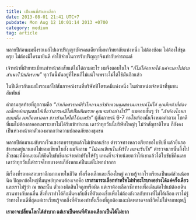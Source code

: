 ```yaml
---
title: เป็นคนที่ตัวเองเลือก
date: 2013-08-01 21:41 UTC+7
pubdate: Mon Aug 12 10:01:14 2013 +0700
category: medium
tag: article
---
```


หลายปีก่อนผมนั่งรถเมล์ไปเอาปริญญาบัตรคนเดียวที่มหาวิทยาลัยแห่งหนึ่ง ไม่ต้องซ้อม ไม่ต้องใส่ชุดครุย ไม่ต้องมีใครมายินดี ค่าใช้จ่ายในการรับปริญญาจึงเท่ากับค่ารถเมล์

เจ้าหน้าที่ฝ่ายทะเบียนทำหน้าสงสัยแต่ไม่ได้ถามอะไร ผมจึงตอบในใจ *“ก็ไม่ได้อยากได้ แค่จะเอาไปถ่ายสำเนาไว้สมัครงาน”* ทุกวันนี้มันอยู่ที่ไหนก็ไม่แน่ใจเพราะไม่ได้ใช้มันอีกแล้ว

ในปีเดียวกันผมนั่งรถเมล์ไปสัมภาษณ์งานที่บริษัทปิโตรเคมีแห่งหนึ่ง ในตำแหน่งเจ้าหน้าที่ชุมชนสัมพันธ์

คำถามสุดท้ายที่ถูกถามคือ *“ถ้าเกิดสารเคมีรั่วไหลจนบริษัทควบคุมสถานะการณ์ไม่ได้ คุณมีหน้าที่ต้องเกลี้ยกล่อมชุมชนให้เชื่อว่าสารเคมีไม่เป็นอันตราย คุณจะทำอย่างไร?”* ผมตอบสั้นๆ ว่า *“ถ้าต้องโกหกแบบนั้น ผมก็คงลาออก ชาวบ้านไม่ได้โง่นะครับ”* ผู้สัมภาษณ์ 6-7 คนในห้องนั้นจึงหมดคำถาม โชคดีที่ผมไม่ต้องลาออกเพราะเขาไม่ได้รับเข้าทำงาน เดาว่าทุกวันนี้บริษัทใหญ่ๆ ไม่ว่าสัญชาติไหน ก็ยังคงเป็นห่วงหน้าตาตัวเองมากกว่าความปลอดภัยของชุมชน

หลายปีต่อมาผมขับรถเร็วแซงรถบรรทุกแล้วไม่เข้าเลนซ้าย ตำรวจทางหลวงเรียกขอใบขับขี่ แล้วยืนรอข้างรถอยู่นานแต่ไม่ยอมเขียนใบสั่ง ผมจึงถาม *“ไม่เคยเขียนใบสั่งรึไง ผมจะรีบไป”* ตำรวจนายนั้นอึ้งไปชั่วขณะที่มีคนยอมให้ยึดใบขับขี่และจ่ายค่าปรับให้รัฐ แทนที่จะจ่ายน้อยกว่าให้เขาแล้วได้ใบขับขี่คืนเลย เดาว่าทุกวันนี้ตำรวจไทยบางคนก็ยังพกแค่ปืนแต่ไม่พกปากกา

มีเรื่องที่รอทดสอบเราอีกมากมายในชีวิต ทั้งเรื่องเล็กและเรื่องใหญ่ ความรู้จากโรงเรียนเป็นแค่ส่วนน้อยนิด ปัญหาข้อใหญ่ที่มนุษย์ทุกคนต้องเจอคือ **เราสามารถเลือกทำหรือไม่ทำอะไรบางอย่างได้แค่ครั้งเดียว** และเราไม่รู้ว่า ณ ขณะนั้น ตัวเองตัดสินใจถูกหรือผิด แต่เราต้องเลือกซักทางเพื่อเดินต่อไปแม้ต้องเดินสวนทางกับคนอื่น สิ่งที่เราทำได้คือมั่นคงกับสิ่งที่ตัวเองเชื่อเพื่อไม่ต้องกังวลกับทางที่ไม่ได้เลือก เราไม่รู้ว่าทางไหนดีที่สุดแต่เราเรียนรู้จากสิ่งที่ตัวเองทำทั้งเรื่องที่ถูกต้องและผิดพลาดจากชีวิตไม่ใช่จากทฤษฎี 

**เราอาจเปลี่ยนโลกได้ลำบาก แต่เราเป็นคนที่ตัวเองเลือกเป็นได้ไม่ยาก**
